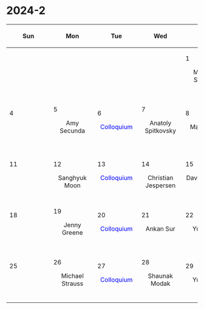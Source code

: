 # 2024-2

|<div style='max-width:100px;width:100px'><p>Sun</p></div>|<div style='max-width:100px;width:100px'><p>Mon</p></div>|<div style='max-width:100px;width:100px'><p>Tue</p></div>|<div style='max-width:100px;width:100px'><p>Wed</p></div>|<div style='max-width:100px;width:100px'><p>Thu</p></div>|<div style='max-width:100px;width:100px'><p>Fri</p></div>|<div style='max-width:100px;width:100px'><p>Sat</p></div>|
|:-:|:-:|:-:|:-:|:-:|:-:|:-:|
|<p><br/><br/></p> |<p><br/><br/></p> |<p><br/><br/></p> |<p><br/><br/></p> |<p align='left'>1</p><p>Michael Strauss<br/><br/></p>|<p align='left'>2</p><p>Shaunak Modak<br/><br/></p>|<p align='left'>3</p><p><br/><br/></p>|
|<p align='left'>4</p><p><br/><br/></p>|<p align='left'>5</p><p>Amy Secunda<br/><br/></p>|<p align='left'>6</p><p><span style='color:blue'>Colloquium</span><br/><br/></p>|<p align='left'>7</p><p>Anatoly Spitkovsky<br/><br/></p>|<p align='left'>8</p><p>Matt Kunz<br/><br/></p>|<p align='left'>9</p><p>Minghao Guo<br/><br/></p>|<p align='left'>10</p><p><br/><br/></p>|
|<p align='left'>11</p><p><br/><br/></p>|<p align='left'>12</p><p>Sanghyuk<br/> Moon</p>|<p align='left'>13</p><p><span style='color:blue'>Colloquium</span><br/><br/></p>|<p align='left'>14</p><p>Christian<br/> Jespersen</p>|<p align='left'>15</p><p>David Setton<br/><br/></p>|<p align='left'>16</p><p>Minghao Guo<br/><br/></p>|<p align='left'>17</p><p><br/><br/></p>|
|<p align='left'>18</p><p><br/><br/></p>|<p align='left'>19</p><p>Jenny Greene<br/><br/></p>|<p align='left'>20</p><p><span style='color:blue'>Colloquium</span><br/><br/></p>|<p align='left'>21</p><p>Ankan Sur<br/><br/></p>|<p align='left'>22</p><p>Yubo Su<br/><br/></p>|<p align='left'>23</p><p>Jeremy Goodman<br/><br/></p>|<p align='left'>24</p><p><br/><br/></p>|
|<p align='left'>25</p><p><br/><br/></p>|<p align='left'>26</p><p>Michael Strauss<br/><br/></p>|<p align='left'>27</p><p><span style='color:blue'>Colloquium</span><br/><br/></p>|<p align='left'>28</p><p>Shaunak Modak<br/><br/></p>|<p align='left'>29</p><p>Yubo Su<br/><br/></p>|<p><br/><br/></p> |<p><br/><br/></p> |
